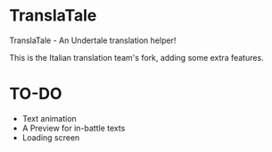# TranslaTale
TranslaTale - An Undertale translation helper!

This is the Italian translation team's fork, adding some extra features.

TO-DO
====================
* Text animation
* A Preview for in-battle texts
* Loading screen

